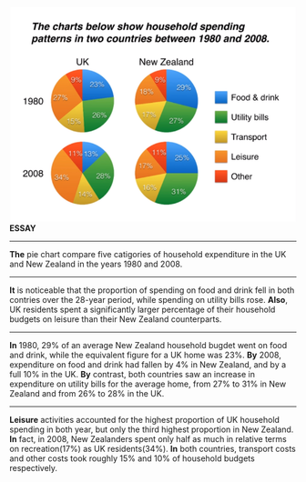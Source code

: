 ![](../images/pie_chart.png)
**ESSAY**
***
**The** pie chart compare five catigories of household expenditure in the UK and New Zealand in the years 1980 and 2008.
***
**It** is noticeable that the proportion of spending on food and drink fell in both contries over the 28-year period, while spending on utility bills rose. **Also**, UK residents spent a significantly larger percentage of their household budgets on leisure than their New Zealand counterparts.
***
**In** 1980, 29% of an average New Zealand household bugdet went on food and drink, while the equivalent figure for a UK home was 23%. **By** 2008, expenditure on food and drink had fallen by 4% in New Zealand, and by a full 10% in the UK. **By** contrast, both countries saw an increase in expenditure on utility bills for the average home, from 27% to 31% in New Zealand and from 26% to 28% in the UK.
***
**Leisure** activities accounted for the highest proportion of UK household spending in both year, but only the third highest proportion in New Zealand. **In** fact, in 2008, New Zealanders spent only half as much in relative terms on recreation(17%) as UK residents(34%). **In** both countries, transport costs and other costs took roughly 15% and 10% of household budgets respectively.  
